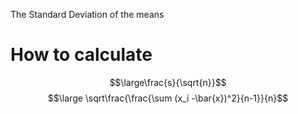---
---

The Standard Deviation of the means
# How to calculate
$$\large\frac{s}{\sqrt{n}}$$
$$\large \sqrt\frac{\frac{\sum (x_i -\bar{x})^2}{n-1}}{n}$$
